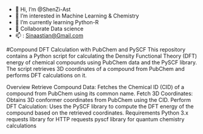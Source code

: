 - 👋 Hi, I’m @ShenZi-Ast
- 👀 I’m interested in Machine Learning & Chemistry
- 🌱 I’m currently learning Python-R
- 💞️ Collaborate Data science
- 📫 : Sinaastian@Gmail.com  

<!---
ShenZi-Ast/ShenZi-Ast is a ✨ special ✨ repository because its `README.md` (this file) appears on your GitHub profile.
You can click the Preview link to take a look at your changes.
--->

#Compound DFT Calculation with PubChem and PySCF
This repository contains a Python script for calculating the Density Functional Theory (DFT) energy of chemical compounds using PubChem data and the PySCF library. The script retrieves 3D coordinates of a compound from PubChem and performs DFT calculations on it.

Overview
Retrieve Compound Data: Fetches the Chemical ID (CID) of a compound from PubChem using its common name.
Fetch 3D Coordinates: Obtains 3D conformer coordinates from PubChem using the CID.
Perform DFT Calculation: Uses the PySCF library to compute the DFT energy of the compound based on the retrieved coordinates.
Requirements
Python 3.x
requests library for HTTP requests
pyscf library for quantum chemistry calculations

